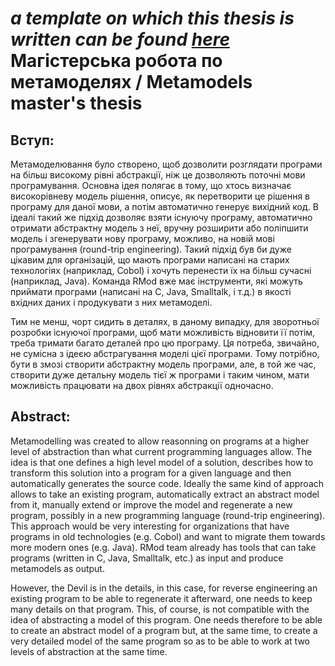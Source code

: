 _a template on which this thesis is written can be found [here](https://github.com/Uko/thesis-template)_
Магістерська робота по метамоделях / Metamodels master's thesis
===============================================================

Вступ:
------
Метамоделювання було створено, щоб дозволити розглядати програми на більш високому рівні абстракції, ніж це дозволяють поточні мови програмування. Основна ідея полягає в тому, що хтось визначає високорівневу модель рішення, описує, як перетворити це рішення в програму для даної мови, а потім автоматично генерує вихідний код. В ідеалі такий же підхід дозволяє взяти існуючу програму, автоматично отримати абстрактну модель з неї, вручну розширити або поліпшити модель і згенерувати нову програму, можливо, на новій мові програмування (round-trip engineering). Такий підхід був би дуже цікавим для організацій, що мають програми написані на старих технологіях (наприклад, Cobol) і хочуть перенести їх на більш сучасні (наприклад, Java). Команда RMod вже має інструменти, які можуть приймати програми (написані на C, Java, Smalltalk, і т.д.) в якості вхідних даних і продукувати з них метамоделі.

Тим не менш, чорт сидить в деталях, в даному випадку, для зворотньої розробки існуючої програми, щоб мати можливість відновити її потім, треба тримати багато деталей про цю програму. Ця потреба, звичайно, не сумісна з ідеєю абстрагування моделі цієї програми. Тому потрібно, бути в змозі створити абстрактну модель програми, але, в той же час, створити дуже детальну модель тієї ж програми і таким чином, мати можливість працювати на двох рівнях абстракції одночасно.

Abstract:
---------
Metamodelling was created to allow reasonning on programs at a higher level of abstraction than what current programming languages allow. The idea is that one defines a high level model of a solution, describes how to transform this solution into a program for a given language and then automatically generates the source code. Ideally the same kind of approach allows to take an existing program, automatically extract an abstract model from it, manually extend or improve the model and regenerate a new program, possibly in a new programming language (round-trip engineering). This approach would be very interesting for organizations that have programs in old technologies (e.g. Cobol) and want to migrate them towards more modern ones (e.g. Java). RMod team already has tools that can take programs (written in C, Java, Smalltalk, etc.) as input and produce metamodels as output.

However, the Devil is in the details, in this case, for reverse engineering an existing program to be able to regenerate it afterward, one needs to keep many details on that program. This, of course, is not compatible with the idea of abstracting a model of this program. One needs therefore to be able to create an abstract model of a program but, at the same time, to create a very detailed model of the same program so as to be able to work at two levels of abstraction at the same time.
